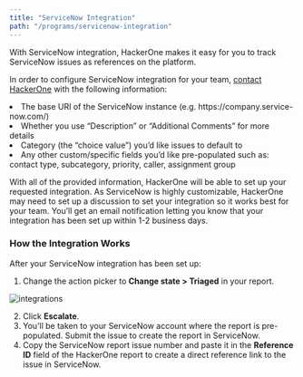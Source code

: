 ```yaml
---
title: "ServiceNow Integration"
path: "/programs/servicenow-integration"
---
```


With ServiceNow integration, HackerOne makes it easy for you to track ServiceNow issues as references on the platform.

In order to configure ServiceNow integration for your team, [contact HackerOne](https://support.hackerone.com/hc/en-us/requests/new) with the following information:

<li> The base URI of the ServiceNow instance (e.g. https://company.service-now.com/)
<li> Whether you use “Description” or “Additional Comments” for more details
<li> Category (the “choice value”) you’d like issues to default to
<li> Any other custom/specific fields you’d like pre-populated such as: contact type, subcategory, priority, caller, assignment group

With all of the provided information, HackerOne will be able to set up your requested integration. As ServiceNow is highly customizable, HackerOne may need to set up a discussion to set your integration so it works best for your team. You’ll get an email notification letting you know that your integration has been set up within 1-2 business days.

### How the Integration Works
After your ServiceNow integration has been set up:
1. Change the action picker to **Change state > Triaged** in your report. 

![integrations](https://github.com/Hacker0x01/docs.hackerone.com/blob/master/docs/programs/images/integrations.png?raw=true)

2. Click **Escalate**.
3. You’ll be taken to your ServiceNow account where the report is pre-populated. Submit the issue to create the report in ServiceNow.
4. Copy the ServiceNow report issue number and paste it in the **Reference ID** field of the HackerOne report to create a direct reference link to the issue in ServiceNow.  
